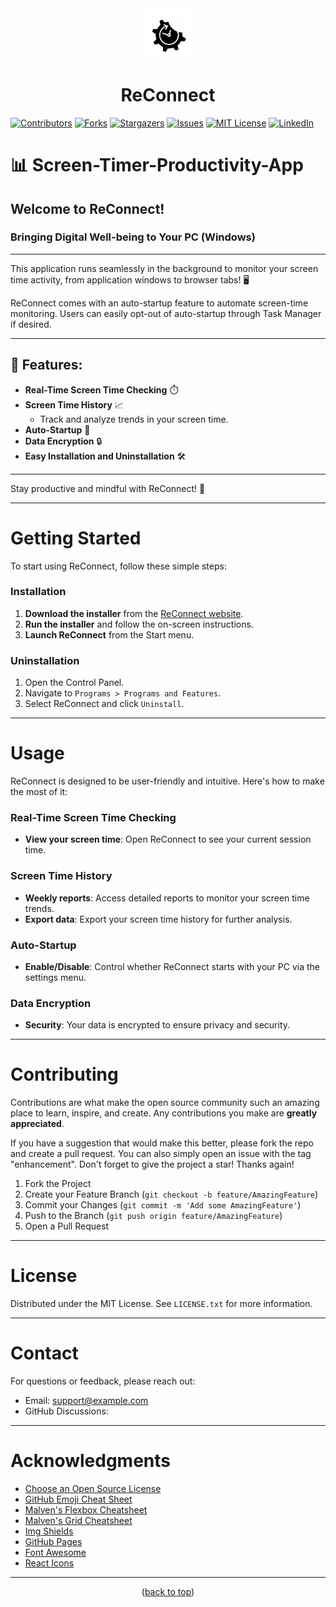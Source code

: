 <div align="center">
    <img src="assets/ReConnect Logo.png" alt="Logo" width="80" height="80">
    <h1>ReConnect</h1>
</div>


[![Contributors][contributors-shield]][contributors-url]
[![Forks][forks-shield]][forks-url]
[![Stargazers][stars-shield]][stars-url]
[![Issues][issues-shield]][issues-url]
[![MIT License][license-shield]][license-url]
[![LinkedIn][linkedin-shield]][linkedin-url]


# 📊 Screen-Timer-Productivity-App

## Welcome to ReConnect!
### Bringing Digital Well-being to Your PC (Windows)

---

This application runs seamlessly in the background to monitor your screen time activity, from application windows to browser tabs! 🖥️

ReConnect comes with an auto-startup feature to automate screen-time monitoring. Users can easily opt-out of auto-startup through Task Manager if desired.

---

## 🌟 Features:

- **Real-Time Screen Time Checking** ⏱️
- **Screen Time History** 📈
  - Track and analyze trends in your screen time.
- **Auto-Startup** 🔄
- **Data Encryption** 🔒
- **Easy Installation and Uninstallation** 🛠️

---

Stay productive and mindful with ReConnect! 🚀

---

# Getting Started

To start using ReConnect, follow these simple steps:

### Installation

1. **Download the installer** from the [ReConnect website](https://example.com).
2. **Run the installer** and follow the on-screen instructions.
3. **Launch ReConnect** from the Start menu.

### Uninstallation

1. Open the Control Panel.
2. Navigate to `Programs > Programs and Features`.
3. Select ReConnect and click `Uninstall`.

---

# Usage

ReConnect is designed to be user-friendly and intuitive. Here's how to make the most of it:

### Real-Time Screen Time Checking

- **View your screen time**: Open ReConnect to see your current session time.

### Screen Time History

- **Weekly reports**: Access detailed reports to monitor your screen time trends.
- **Export data**: Export your screen time history for further analysis.

### Auto-Startup

- **Enable/Disable**: Control whether ReConnect starts with your PC via the settings menu.

### Data Encryption

- **Security**: Your data is encrypted to ensure privacy and security.

---

# Contributing

Contributions are what make the open source community such an amazing place to learn, inspire, and create. Any contributions you make are **greatly appreciated**.

If you have a suggestion that would make this better, please fork the repo and create a pull request. You can also simply open an issue with the tag "enhancement".
Don't forget to give the project a star! Thanks again!

1. Fork the Project
2. Create your Feature Branch (`git checkout -b feature/AmazingFeature`)
3. Commit your Changes (`git commit -m 'Add some AmazingFeature'`)
4. Push to the Branch (`git push origin feature/AmazingFeature`)
5. Open a Pull Request

---

# License

Distributed under the MIT License. See `LICENSE.txt` for more information.

---

# Contact

For questions or feedback, please reach out:

- Email: [support@example.com](mailto:support@example.com)
- GitHub Discussions: <Here>

---

# Acknowledgments

- [Choose an Open Source License](https://choosealicense.com)
- [GitHub Emoji Cheat Sheet](https://www.webpagefx.com/tools/emoji-cheat-sheet)
- [Malven's Flexbox Cheatsheet](https://flexbox.malven.co/)
- [Malven's Grid Cheatsheet](https://grid.malven.co/)
- [Img Shields](https://shields.io)
- [GitHub Pages](https://pages.github.com)
- [Font Awesome](https://fontawesome.com)
- [React Icons](https://react-icons.github.io/react-icons/search)

---

<p align="center">(<a href="https://github.com/RuthvikSaiKumar/Screen-Timer-Productivity-App-App/tree/main?tab=readme-ov-file#-screen-timer-productivity-app">back to top</a>)</p>


[contributors-shield]: https://img.shields.io/github/contributors/RuthvikSaiKumar/Screen-Timer-Productivity-App.svg?style=for-the-badge
[contributors-url]: https://github.com/RuthvikSaiKumar/Screen-Timer-Productivity-App/graphs/contributors
[forks-shield]: https://img.shields.io/github/forks/RuthvikSaiKumar/Screen-Timer-Productivity-App.svg?style=for-the-badge
[forks-url]: https://github.com/RuthvikSaiKumar/Screen-Timer-Productivity-App/network/members
[stars-shield]: https://img.shields.io/github/stars/RuthvikSaiKumar/Screen-Timer-Productivity-App.svg?style=for-the-badge
[stars-url]: https://github.com/RuthvikSaiKumar/Screen-Timer-Productivity-App/stargazers
[issues-shield]: https://img.shields.io/github/issues/RuthvikSaiKumar/Screen-Timer-Productivity-App.svg?style=for-the-badge
[issues-url]: https://github.com/RuthvikSaiKumar/Screen-Timer-Productivity-App/issues
[license-shield]: https://img.shields.io/github/license/RuthvikSaiKumar/Screen-Timer-Productivity-App.svg?style=for-the-badge
[license-url]: https://github.com/RuthvikSaiKumar/Screen-Timer-Productivity-App/blob/master/LICENSE.txt
[linkedin-shield]: https://img.shields.io/badge/-LinkedIn-black.svg?style=for-the-badge&logo=linkedin&colorB=555
[linkedin-url]: https://www.linkedin.com/in/ruthvik-sai-300052291/
